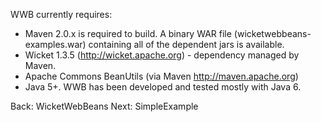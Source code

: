 WWB currently requires:

  * Maven 2.0.x is required to build. A binary WAR file (wicketwebbeans-examples.war) containing all of the dependent jars is available.
  * Wicket 1.3.5 (http://wicket.apache.org) - dependency managed by Maven.
  * Apache Commons BeanUtils (via Maven http://maven.apache.org)
  * Java 5+. WWB has been developed and tested mostly with Java 6.

Back: WicketWebBeans  Next: SimpleExample